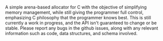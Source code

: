 A simple arena-based allocator for C with the objective of simplifying memory management, while still giving the programmer full control, emphasizing C philosophy that the programmer knows best. This is still currently a work in progress, and the API isn't guaranteed to change or be stable. Please report any bugs in the github issues, along with any relevant information such as code, data structures, and schema involved.
